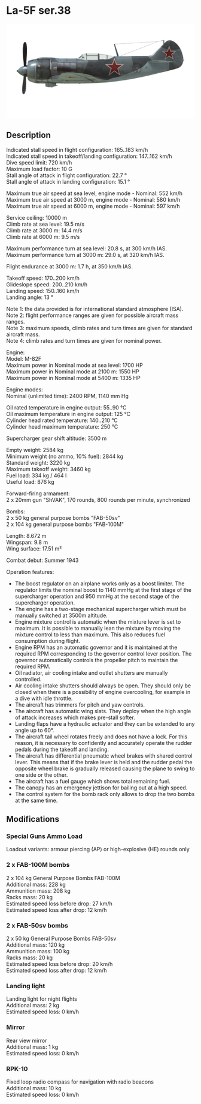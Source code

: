 # La-5F ser.38  
  
![la5s38](../images/la5s38.png)  
  
## Description  
  
Indicated stall speed in flight configuration: 165..183 km/h  
Indicated stall speed in takeoff/landing configuration: 147..162 km/h  
Dive speed limit: 720 km/h  
Maximum load factor: 10 G  
Stall angle of attack in flight configuration: 22.7 °  
Stall angle of attack in landing configuration: 15.1 °  
  
Maximum true air speed at sea level, engine mode - Nominal: 552 km/h  
Maximum true air speed at 3000 m, engine mode - Nominal: 580 km/h  
Maximum true air speed at 6000 m, engine mode - Nominal: 597 km/h  
  
Service ceiling: 10000 m  
Climb rate at sea level: 19.5 m/s  
Climb rate at 3000 m: 14.4 m/s  
Climb rate at 6000 m: 9.5 m/s  
  
Maximum performance turn at sea level: 20.8 s, at 300 km/h IAS.  
Maximum performance turn at 3000 m: 29.0 s, at 320 km/h IAS.  
  
Flight endurance at 3000 m: 1.7 h, at 350 km/h IAS.  
  
Takeoff speed: 170..200 km/h  
Glideslope speed: 200..210 km/h  
Landing speed: 150..160 km/h  
Landing angle: 13 °  
  
Note 1: the data provided is for international standard atmosphere (ISA).  
Note 2: flight performance ranges are given for possible aircraft mass ranges.  
Note 3: maximum speeds, climb rates and turn times are given for standard aircraft mass.  
Note 4: climb rates and turn times are given for nominal power.  
  
Engine:  
Model: M-82F  
Maximum power in Nominal mode at sea level: 1700 HP  
Maximum power in Nominal mode at 2100 m: 1550 HP  
Maximum power in Nominal mode at 5400 m: 1335 HP  
  
Engine modes:  
Nominal (unlimited time): 2400 RPM, 1140 mm Hg  
  
Oil rated temperature in engine output: 55..90 °C  
Oil maximum temperature in engine output: 125 °C  
Cylinder head rated temperature: 140..210 °C  
Cylinder head maximum temperature: 250 °C  
  
Supercharger gear shift altitude: 3500 m  
  
Empty weight: 2584 kg  
Minimum weight (no ammo, 10% fuel): 2844 kg  
Standard weight: 3220 kg  
Maximum takeoff weight: 3460 kg  
Fuel load: 334 kg / 464 l  
Useful load: 876 kg  
  
Forward-firing armament:  
2 x 20mm gun "ShVAK", 170 rounds, 800 rounds per minute, synchronized  
  
Bombs:  
2 x 50 kg general purpose bombs "FAB-50sv"  
2 x 104 kg general purpose bombs "FAB-100M"  
  
Length: 8.672 m  
Wingspan: 9.8 m  
Wing surface: 17.51 m²  
  
Combat debut: Summer 1943  
  
Operation features:  
- The boost regulator on an airplane works only as a boost limiter. The regulator limits the nominal boost to 1140 mmHg at the first stage of the supercharger operation and 950 mmHg at the second stage of the supercharger operation.  
- The engine has a two-stage mechanical supercharger which must be manually switched at 3500m altitude.  
- Engine mixture control is automatic when the mixture lever is set to maximum. It is possible to manually lean the mixture by moving the mixture control to less than maximum. This also reduces fuel consumption during flight.  
- Engine RPM has an automatic governor and it is maintained at the required RPM corresponding to the governor control lever position. The governor automatically controls the propeller pitch to maintain the required RPM.  
- Oil radiator, air cooling intake and outlet shutters are manually controlled.  
- Air cooling intake shutters should always be open. They should only be closed when there is a possibility of engine overcooling, for example in a dive with idle throttle.  
- The aircraft has trimmers for pitch and yaw controls.  
- The aircraft has automatic wing slats. They deploy when the high angle of attack increases which makes pre-stall softer.  
- Landing flaps have a hydraulic actuator and they can be extended to any angle up to 60°.  
- The aircraft tail wheel rotates freely and does not have a lock. For this reason, it is necessary to confidently and accurately operate the rudder pedals during the takeoff and landing.  
- The aircraft has differential pneumatic wheel brakes with shared control lever. This means that if the brake lever is held and the rudder pedal the opposite wheel brake is gradually released causing the plane to swing to one side or the other.  
- The aircraft has a fuel gauge which shows total remaining fuel.  
- The canopy has an emergency jettison for bailing out at a high speed.  
- The control system for the bomb rack only allows to drop the two bombs at the same time.  
  
## Modifications  
  
  
  
### Special Guns Ammo Load  
  
Loadout variants: armour piercing (AP) or high-explosive (HE) rounds only  
  
### 2 x FAB-100M bombs  
  
2 x 104 kg General Purpose Bombs FAB-100M  
Additional mass: 228 kg  
Ammunition mass: 208 kg  
Racks mass: 20 kg  
Estimated speed loss before drop: 27 km/h  
Estimated speed loss after drop: 12 km/h  
  
### 2 x FAB-50sv bombs  
  
2 x 50 kg General Purpose Bombs FAB-50sv  
Additional mass: 120 kg  
Ammunition mass: 100 kg  
Racks mass: 20 kg  
Estimated speed loss before drop: 20 km/h  
Estimated speed loss after drop: 12 km/h  
  
### Landing light  
  
Landing light for night flights  
Additional mass: 2 kg  
Estimated speed loss: 0 km/h  
  
### Mirror  
  
Rear view mirror  
Additional mass: 1 kg  
Estimated speed loss: 0 km/h  
  
### RPK-10  
  
Fixed loop radio compass for navigation with radio beacons  
Additional mass: 10 kg  
Estimated speed loss: 0 km/h  